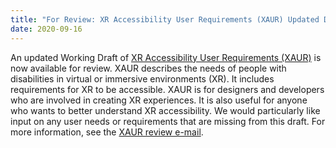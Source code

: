 ```yaml
---
title: "For Review: XR Accessibility User Requirements (XAUR) Updated Draft"
date: 2020-09-16
---
```


An updated Working Draft of [XR Accessibility User Requirements (XAUR)](https://www.w3.org/TR/xaur/) is now available for review. XAUR describes the needs of people with disabilities in virtual or immersive environments (XR). It includes requirements for XR to be accessible. XAUR is for designers and developers who are involved in creating XR experiences. It is also useful for anyone who wants to better understand XR accessibility. We would particularly like input on any user needs or requirements that are missing from this draft. For more information, see the [XAUR review e-mail](https://lists.w3.org/Archives/Public/public-wai-announce/2020OctDec/0000.html).
